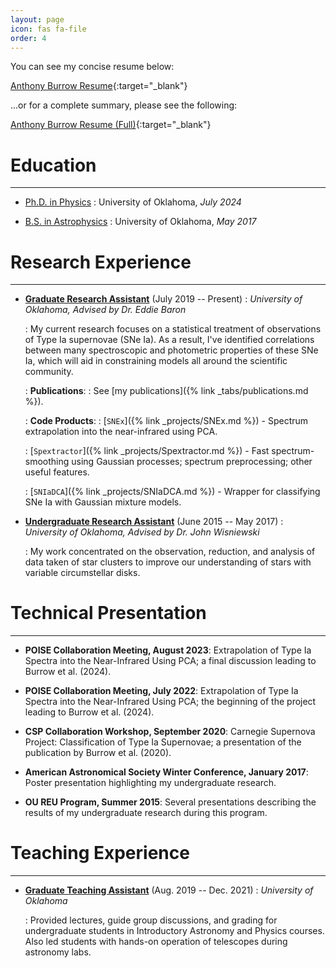 ```yaml
---
layout: page
icon: fas fa-file
order: 4
---
```


You can see my concise resume below:

[Anthony Burrow Resume](/assets/resume/burrow_resume_onepage.pdf){:target="_blank"}

...or for a complete summary, please see the following:

[Anthony Burrow Resume (Full)](/assets/resume/burrow_resume.pdf){:target="_blank"}

# Education
---

- <ins>Ph.D. in Physics</ins>
  : University of Oklahoma, *July 2024*

- <ins>B.S. in Astrophysics</ins>
  : University of Oklahoma, *May 2017*

# Research Experience
---

- **<ins>Graduate Research Assistant</ins>** (July 2019 -- Present)
  : *University of Oklahoma, Advised by Dr. Eddie Baron*

  : My current research focuses on a statistical treatment of observations of Type Ia supernovae (SNe Ia). As a result, I've identified correlations between many spectroscopic and photometric properties of these SNe Ia, which will aid in constraining models all around the scientific community.

  : **Publications**:
    : See [my publications]({% link _tabs/publications.md %}).

  : **Code Products**:
    : [`SNEx`]({% link _projects/SNEx.md %}) - Spectrum extrapolation into the near-infrared using PCA.

    : [`Spextractor`]({% link _projects/Spextractor.md %}) - Fast spectrum-smoothing using Gaussian processes; spectrum preprocessing; other useful features.

    : [`SNIaDCA`]({% link _projects/SNIaDCA.md %}) - Wrapper for classifying SNe Ia with Gaussian mixture models.

- **<ins>Undergraduate Research Assistant</ins>** (June 2015 -- May 2017)
  : *University of Oklahoma, Advised by Dr. John Wisniewski*

  : My work concentrated on the observation, reduction, and analysis of data taken of star clusters to improve our understanding of stars with variable circumstellar disks.

# Technical Presentation
---

* **POISE Collaboration Meeting, August 2023**: Extrapolation of Type Ia Spectra into the Near-Infrared Using PCA; a final discussion leading to Burrow et al. (2024).

* **POISE Collaboration Meeting, July 2022**: Extrapolation of Type Ia Spectra into the Near-Infrared Using PCA; the beginning of the project leading to Burrow et al. (2024).

* **CSP Collaboration Workshop, September 2020**: Carnegie Supernova Project: Classification of Type Ia Supernovae; a presentation of the publication by Burrow et al. (2020).

* **American Astronomical Society Winter Conference, January 2017**: Poster presentation highlighting my undergraduate research.

* **OU REU Program, Summer 2015**: Several presentations describing the results of my undergraduate research during this program.

# Teaching Experience
---

- **<ins>Graduate Teaching Assistant</ins>** (Aug. 2019 -- Dec. 2021)
  : *University of Oklahoma*

  : Provided lectures, guide group discussions, and grading for undergraduate students in Introductory Astronomy and Physics courses. Also led students with hands-on operation of telescopes during astronomy labs.
